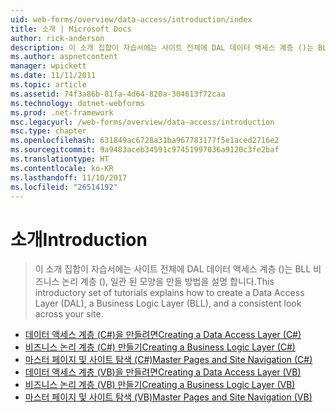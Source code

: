```yaml
---
uid: web-forms/overview/data-access/introduction/index
title: 소개 | Microsoft Docs
author: rick-anderson
description: 이 소개 집합이 자습서에는 사이트 전체에 DAL 데이터 액세스 계층 ()는 BLL 비즈니스 논리 계층 (), 일관 된 모양을 만들 방법을 설명 합니다.
ms.author: aspnetcontent
manager: wpickett
ms.date: 11/11/2011
ms.topic: article
ms.assetid: 74f3a86b-81fa-4d64-820a-304613f72caa
ms.technology: dotnet-webforms
ms.prod: .net-framework
msc.legacyurl: /web-forms/overview/data-access/introduction
msc.type: chapter
ms.openlocfilehash: 631849ac6728a31ba967783177f5e1aced2716e2
ms.sourcegitcommit: 9a9483aceb34591c97451997036a9120c3fe2baf
ms.translationtype: HT
ms.contentlocale: ko-KR
ms.lasthandoff: 11/10/2017
ms.locfileid: "26514192"
---
```

<a name="introduction"></a><span data-ttu-id="e382e-103">소개</span><span class="sxs-lookup"><span data-stu-id="e382e-103">Introduction</span></span>
====================
> <span data-ttu-id="e382e-104">이 소개 집합이 자습서에는 사이트 전체에 DAL 데이터 액세스 계층 ()는 BLL 비즈니스 논리 계층 (), 일관 된 모양을 만들 방법을 설명 합니다.</span><span class="sxs-lookup"><span data-stu-id="e382e-104">This introductory set of tutorials explains how to create a Data Access Layer (DAL), a Business Logic Layer (BLL), and a consistent look across your site.</span></span>


- [<span data-ttu-id="e382e-105">데이터 액세스 계층 (C#)을 만들려면</span><span class="sxs-lookup"><span data-stu-id="e382e-105">Creating a Data Access Layer (C#)</span></span>](creating-a-data-access-layer-cs.md)
- [<span data-ttu-id="e382e-106">비즈니스 논리 계층 (C#) 만들기</span><span class="sxs-lookup"><span data-stu-id="e382e-106">Creating a Business Logic Layer (C#)</span></span>](creating-a-business-logic-layer-cs.md)
- [<span data-ttu-id="e382e-107">마스터 페이지 및 사이트 탐색 (C#)</span><span class="sxs-lookup"><span data-stu-id="e382e-107">Master Pages and Site Navigation (C#)</span></span>](master-pages-and-site-navigation-cs.md)
- [<span data-ttu-id="e382e-108">데이터 액세스 계층 (VB)을 만들려면</span><span class="sxs-lookup"><span data-stu-id="e382e-108">Creating a Data Access Layer (VB)</span></span>](creating-a-data-access-layer-vb.md)
- [<span data-ttu-id="e382e-109">비즈니스 논리 계층 (VB) 만들기</span><span class="sxs-lookup"><span data-stu-id="e382e-109">Creating a Business Logic Layer (VB)</span></span>](creating-a-business-logic-layer-vb.md)
- [<span data-ttu-id="e382e-110">마스터 페이지 및 사이트 탐색 (VB)</span><span class="sxs-lookup"><span data-stu-id="e382e-110">Master Pages and Site Navigation (VB)</span></span>](master-pages-and-site-navigation-vb.md)
